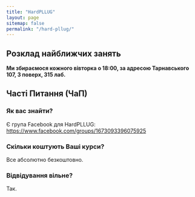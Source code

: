 ```yaml
---
title: "HardPLLUG"
layout: page
sitemap: false
permalink: "/hard-pllug/"
---
```


## Розклад найближчих занять

**Ми збираємося кожного вівторка о 18:00, за адресою Тарнавського 107, 3 поверх, 315 лаб.**    

## Часті Питання (ЧаП)

### Як вас знайти?

Є група Facebook для HardPLLUG: https://www.facebook.com/groups/1673093396075925

### Скільки коштують Ваші курси?

Все абсолютно безкоштовно.

### Відвідування вільне?

Так.
